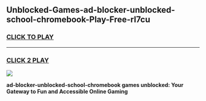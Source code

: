 
## Unblocked-Games-ad-blocker-unblocked-school-chromebook-Play-Free-rl7cu
<h3>
<a href="https://premium76.site?title=ad-blocker-unblocked-school-chromebook&ref=18A1">CLICK TO PLAY</a></h3>
<hr>

<h3>
<a href="https://premium76.site?title=ad-blocker-unblocked-school-chromebook&ref=18A1">CLICK 2 PLAY</a>
  
</h3>

<a href="https://premium76.site?title=ad-blocker-unblocked-school-chromebook&ref=18A1"><img src="https://clearcache.store/games.png"></a>


**ad-blocker-unblocked-school-chromebook games unblocked: Your Gateway to Fun and Accessible Online Gaming**
